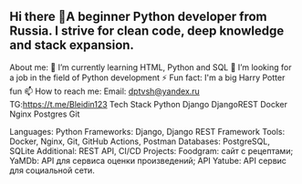 ## Hi there 👋A beginner Python developer from Russia. I strive for clean code, deep knowledge and stack expansion.

About me:
🌱 I’m currently learning HTML, Python and SQL
🤝 I’m looking for a job in the field of Python development
⚡ Fun fact: I'm a big Harry Potter fun
📫 How to reach me:
Email: dptvsh@yandex.ru
TG:https://t.me/Bleidin123
Tech Stack
Python Django DjangoREST Docker Nginx Postgres Git

Languages: Python
Frameworks: Django, Django REST Framework
Tools: Docker, Nginx, Git, GitHub Actions, Postman
Databases: PostgreSQL, SQLite
Additional: REST API, CI/CD
Projects:
Foodgram: сайт с рецептами;
YaMDb: API для сервиса оценки произведений;
API Yatube: API сервис для социальной сети.

